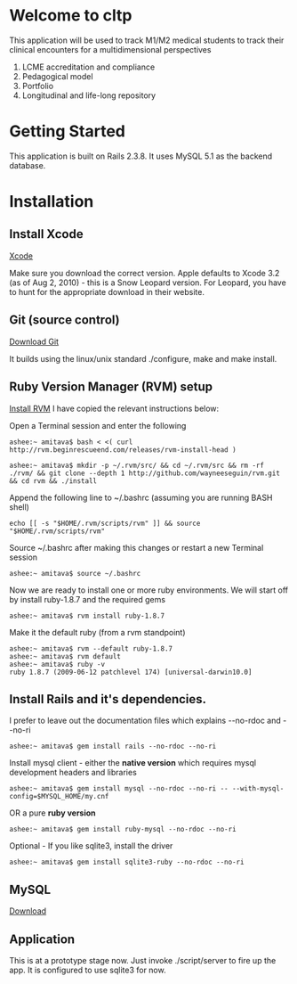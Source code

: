 # Welcome to cltp 

This application will be used to track M1/M2 medical students to track their clinical encounters for a multidimensional perspectives

1. LCME accreditation and compliance
2. Pedagogical model
3. Portfolio
4. Longitudinal and life-long repository 

# Getting Started

This application is built on Rails 2.3.8. It uses MySQL 5.1 as the backend database. 

# Installation

## Install Xcode
[Xcode](http://developer.apple.com/technologies/xcode.html)

Make sure you download the correct version. Apple defaults to Xcode 3.2 (as of Aug 2, 2010) - this is 
a Snow Leopard version. For Leopard, you have to hunt for the appropriate download in their website.

## Git (source control)
[Download Git](http://git-scm.com/)

It builds using the linux/unix standard ./configure, make and make install.

## Ruby Version Manager (RVM) setup
[Install RVM](http://rvm.beginrescueend.com/rvm/install/) I have copied the relevant instructions below:

Open a Terminal session and enter the following

	ashee:~ amitava$ bash < <( curl http://rvm.beginrescueend.com/releases/rvm-install-head )

	ashee:~ amitava$ mkdir -p ~/.rvm/src/ && cd ~/.rvm/src && rm -rf ./rvm/ && git clone --depth 1 http://github.com/wayneeseguin/rvm.git && cd rvm && ./install

Append the following line to ~/.bashrc (assuming you are running BASH shell)

	echo [[ -s "$HOME/.rvm/scripts/rvm" ]] && source "$HOME/.rvm/scripts/rvm"

Source ~/.bashrc after making this changes or restart a new Terminal session

	ashee:~ amitava$ source ~/.bashrc

Now we are ready to install one or more ruby environments. We will start off by install ruby-1.8.7 and the
required gems

	ashee:~ amitava$ rvm install ruby-1.8.7

Make it the default ruby (from a rvm standpoint)

	ashee:~ amitava$ rvm --default ruby-1.8.7
	ashee:~ amitava$ rvm default
	ashee:~ amitava$ ruby -v
	ruby 1.8.7 (2009-06-12 patchlevel 174) [universal-darwin10.0]

## Install Rails and it's dependencies. 
I prefer to leave out the documentation files which explains --no-rdoc and --no-ri

	ashee:~ amitava$ gem install rails --no-rdoc --no-ri
	
Install mysql client - either the **native version** which requires mysql development headers and libraries

	ashee:~ amitava$ gem install mysql --no-rdoc --no-ri -- --with-mysql-config=$MYSQL_HOME/my.cnf 
	
OR a pure **ruby version**

	ashee:~ amitava$ gem install ruby-mysql --no-rdoc --no-ri
	
Optional - If you like sqlite3, install the driver

	ashee:~ amitava$ gem install sqlite3-ruby --no-rdoc --no-ri


## MySQL
[Download](http://dev.mysql.com/downloads/mysql/)

## Application
This is at a prototype stage now. Just invoke ./script/server to fire up the app. It is configured to use sqlite3 for now. 


